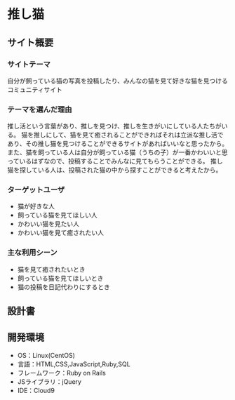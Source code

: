 # 推し猫

## サイト概要
### サイトテーマ
自分が飼っている猫の写真を投稿したり、みんなの猫を見て好きな猫を見つけるコミュニティサイト

### テーマを選んだ理由
推し活という言葉があり、推しを見つけ、推しを生きがいにしている人たちがいる。
猫を推しにして、猫を見て癒されることができればそれは立派な推し活であり、その推し猫を見つけることができるサイトがあればいいなと思ったから。
また、猫を飼っている人は自分が飼っている猫（うちの子）が一番かわいいと思っているはずなので、投稿することでみんなに見てもらうことができる。
推し猫を探している人は、投稿された猫の中から探すことができると考えたから。

### ターゲットユーザ
- 猫が好きな人
- 飼っている猫を見てほしい人
- かわいい猫を見たい人
- かわいい猫を見て癒されたい人

### 主な利用シーン
- 猫を見て癒されたいとき
- 飼っている猫を見てほしいとき
- 猫の投稿を日記代わりにするとき

## 設計書


## 開発環境
- OS：Linux(CentOS)
- 言語：HTML,CSS,JavaScript,Ruby,SQL
- フレームワーク：Ruby on Rails
- JSライブラリ：jQuery
- IDE：Cloud9
